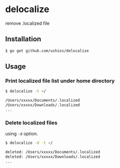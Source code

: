 delocalize
==========
remove .localized file

Installation
------------

```bash
$ go get github.com/ushios/delocalize
```


Usage
-----

### Print localized file list under home directory

```bash
$ delocalize -t ~/

/Users/xxxxx/Documents/.localized
/Users/xxxxx/Downloads/.localized
...
```

### Delete localized files

using `-d` option.

``` bash
$ delocalize -d -t ~/

deleted: /Users/xxxxx/Documents/.localized
deleted: /Users/xxxxx/Downloads/.localized
...
```
